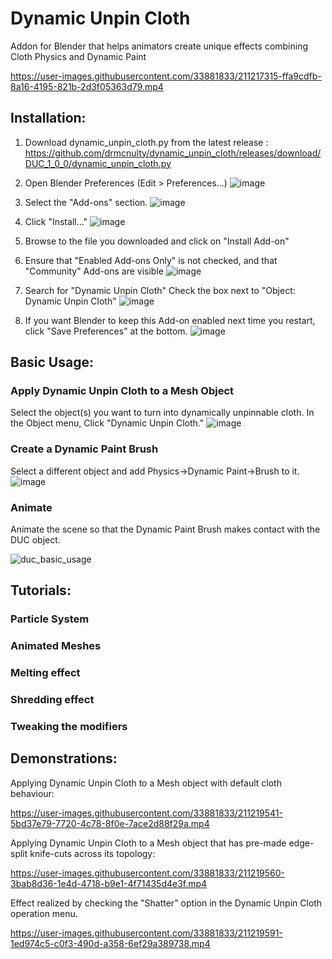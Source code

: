 # Dynamic Unpin Cloth
Addon for Blender that helps animators create unique effects combining Cloth Physics and Dynamic Paint


https://user-images.githubusercontent.com/33881833/211217315-ffa9cdfb-8a16-4195-821b-2d3f05363d79.mp4

## Installation:
1. Download dynamic_unpin_cloth.py from the latest release : https://github.com/drmcnulty/dynamic_unpin_cloth/releases/download/DUC_1_0_0/dynamic_unpin_cloth.py
1. Open Blender Preferences (Edit > Preferences...) ![image](https://user-images.githubusercontent.com/33881833/211224843-d5b430ea-f382-4925-8bc5-d49a710d9b96.png)

1. Select the "Add-ons" section. ![image](https://user-images.githubusercontent.com/33881833/211224866-f857d650-aada-4269-ad16-b4d4be8448fb.png)

1. Click "Install..." ![image](https://user-images.githubusercontent.com/33881833/211224877-794aff1e-bcae-4383-9cac-352b15c80b53.png)

1. Browse to the file you downloaded and click on "Install Add-on"
1. Ensure that "Enabled Add-ons Only" is not checked, and that "Community" Add-ons are visible ![image](https://user-images.githubusercontent.com/33881833/211224899-420617ed-e0ec-4a0d-8472-a32772ad9448.png)
1. Search for "Dynamic Unpin Cloth" Check the box next to "Object: Dynamic Unpin Cloth" ![image](https://user-images.githubusercontent.com/33881833/211224952-17c86732-5ce1-4101-8a78-847a9682d2dd.png)
1. If you want Blender to keep this Add-on enabled next time you restart, click "Save Preferences" at the bottom.
![image](https://user-images.githubusercontent.com/33881833/211224759-dcf3b111-d494-4854-b11e-daa95aa4f342.png)

## Basic Usage:
### Apply Dynamic Unpin Cloth to a Mesh Object
Select the object(s) you want to turn into dynamically unpinnable cloth. In the Object menu, Click "Dynamic Unpin Cloth."
![image](https://user-images.githubusercontent.com/33881833/211606439-06fc5fcf-e668-4fc1-8a40-17e76275a07a.png)
### Create a Dynamic Paint Brush
Select a different object and add Physics->Dynamic Paint->Brush to it.
![image](https://user-images.githubusercontent.com/33881833/211607083-37158fcd-880a-4361-b45d-1e85a7568cf5.png)
### Animate
Animate the scene so that the Dynamic Paint Brush makes contact with the DUC object.

![duc_basic_usage](https://user-images.githubusercontent.com/33881833/211629394-9b53ade8-ba60-4145-bb3d-3903d8af95e1.gif)

## Tutorials:
### Particle System
### Animated Meshes
### Melting effect
### Shredding effect
### Tweaking the modifiers

## Demonstrations:

Applying Dynamic Unpin Cloth to a Mesh object with default cloth behaviour:

https://user-images.githubusercontent.com/33881833/211219541-5bd37e79-7720-4c78-8f0e-7ace2d88f29a.mp4




Applying Dynamic Unpin Cloth to a Mesh object that has pre-made edge-split knife-cuts across its topology:

https://user-images.githubusercontent.com/33881833/211219560-3bab8d36-1e4d-4718-b9e1-4f71435d4e3f.mp4



Effect realized by checking the "Shatter" option in the Dynamic Unpin Cloth operation menu.

https://user-images.githubusercontent.com/33881833/211219591-1ed974c5-c0f3-490d-a358-6ef29a389738.mp4

